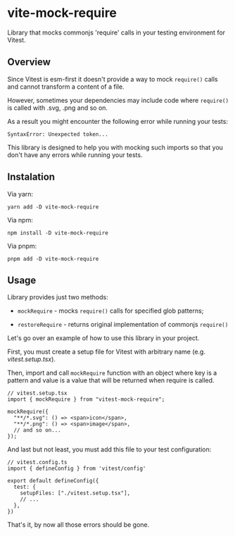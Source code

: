 # vite-mock-require

Library that mocks commonjs 'require' calls in your testing environment for Vitest.

## Overview

Since Vitest is esm-first it doesn't provide a way to mock `require()` calls and cannot transform a content of a file.

However, sometimes your dependencies may include code where `require()` is called with .svg, .png and so on.

As a result you might encounter the following error while running your tests: 

`SyntaxError: Unexpected token...`

This library is designed to help you with mocking such imports so that you don't have any errors while running your tests.

## Instalation

Via yarn:

`yarn add -D vite-mock-require`

Via npm: 

`npm install -D vite-mock-require`

Via pnpm:

`pnpm add -D vite-mock-require`

## Usage

Library provides just two methods:

- `mockRequire` - mocks `require()` calls for specified glob patterns;

- `restoreRequire` - returns original implementation of commonjs `require()`

Let's go over an example of how to use this library in your project.

First, you must create a setup file for Vitest with arbitrary name (e.g. *vitest.setup.tsx*).

Then, import and call `mockRequire` function with an object where key is a pattern and value is a value that will be returned when require is called.

```tsx
// vitest.setup.tsx
import { mockRequire } from "vitest-mock-require";

mockRequire({
  "**/*.svg": () => <span>icon</span>,
  "**/*.png": () => <span>image</span>,
  // and so on...
});
```

And last but not least, you must add this file to your test configuration:

```tsx
// vitest.config.ts
import { defineConfig } from 'vitest/config'

export default defineConfig({
  test: {
    setupFiles: ["./vitest.setup.tsx"],
    // ...
  },
})
```

That's it, by now all those errors should be gone.